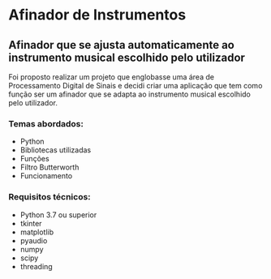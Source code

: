 # Afinador de Instrumentos
## Afinador que se ajusta automaticamente ao instrumento musical escolhido pelo utilizador

Foi proposto realizar um projeto que englobasse uma área de Processamento Digital de Sinais e decidi criar uma aplicação que tem como função ser um afinador que se adapta ao instrumento musical escolhido pelo utilizador.

### Temas abordados:
- Python
- Bibliotecas utilizadas
- Funções
- Filtro Butterworth
- Funcionamento

### Requisitos técnicos:
- Python 3.7 ou superior
- tkinter
- matplotlib
- pyaudio
- numpy
- scipy
- threading
